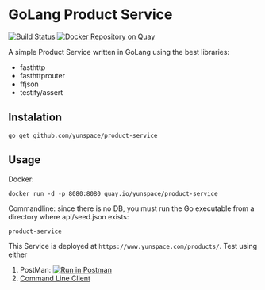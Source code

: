 # GoLang Product Service

[![Build Status](https://snap-ci.com/yunspace/product-service/branch/master/build_image)](https://snap-ci.com/yunspace/product-service/branch/master)
[![Docker Repository on Quay](https://quay.io/repository/yunspace/product-service/status "Docker Repository on Quay")](https://quay.io/repository/yunspace/product-service)

A simple Product Service written in GoLang using the best libraries:

- fasthttp
- fasthttprouter
- ffjson
- testify/assert

## Instalation

    go get github.com/yunspace/product-service

## Usage

Docker:

    docker run -d -p 8080:8080 quay.io/yunspace/product-service

Commandline: since there is no DB, you must run the Go executable from a directory where api/seed.json exists:

    product-service

This Service is deployed at `https://www.yunspace.com/products/`. Test using either

 1. PostMan: [![Run in Postman](https://run.pstmn.io/button.svg)](https://app.getpostman.com/run-collection/4ee7471904c06b844a99)
 2. [Command Line Client](https://github.com/yunspace/product-client)
